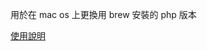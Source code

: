 用於在 mac os 上更換用 brew 安裝的 php 版本 

[使用說明](https://koufuchi.com/2023/04/19/%E7%94%A8brew%E6%87%B6%E4%BA%BA%E5%88%87%E6%8F%9Bphp%E7%89%88%E6%9C%AC/)
